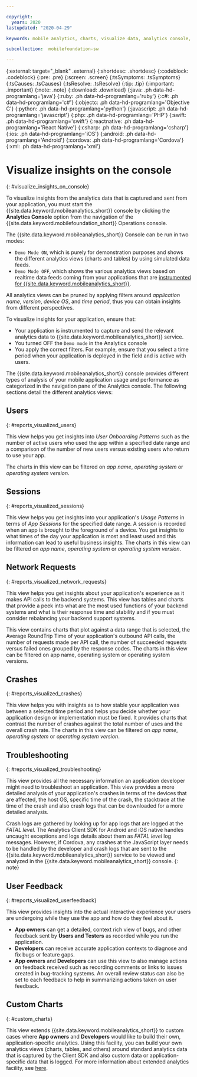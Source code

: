 ```yaml
---

copyright:
  years: 2020
lastupdated: "2020-04-29"

keywords: mobile analytics, charts, visualize data, analytics console, app crashes, app analytics, visualizations, custom charts

subcollection:  mobilefoundation-sw

---
```


{:external: target="_blank" .external}
{:shortdesc: .shortdesc}
{:codeblock: .codeblock}
{:pre: .pre}
{:screen: .screen}
{:tsSymptoms: .tsSymptoms}
{:tsCauses: .tsCauses}
{:tsResolve: .tsResolve}
{:tip: .tip}
{:important: .important}
{:note: .note}
{:download: .download}
{:java: .ph data-hd-programlang='java'}
{:ruby: .ph data-hd-programlang='ruby'}
{:c#: .ph data-hd-programlang='c#'}
{:objectc: .ph data-hd-programlang='Objective C'}
{:python: .ph data-hd-programlang='python'}
{:javascript: .ph data-hd-programlang='javascript'}
{:php: .ph data-hd-programlang='PHP'}
{:swift: .ph data-hd-programlang='swift'}
{:reactnative: .ph data-hd-programlang='React Native'}
{:csharp: .ph data-hd-programlang='csharp'}
{:ios: .ph data-hd-programlang='iOS'}
{:android: .ph data-hd-programlang='Android'}
{:cordova: .ph data-hd-programlang='Cordova'}
{:xml: .ph data-hd-programlang='xml'}

# Visualize insights on the console
{: #visualize_insights_on_console}

To visualize insights from the analytics data that is captured and sent from your application, you must start the {{site.data.keyword.mobileanalytics_short}} console by clicking the **Analytics Console** option from the navigation of the {{site.data.keyword.mobilefoundation_short}} Operations console.

The {{site.data.keyword.mobileanalytics_short}} Console can be run in two modes:
- `Demo Mode ON`, which is purely for demonstration purposes and shows the different analytics views (charts and tables) by using simulated data feeds.
- `Demo Mode OFF`, which shows the various analytics views based on realtime data feeds coming from your applications that are [instrumented for {{site.data.keyword.mobileanalytics_short}}](/docs/mobilefoundation-sw?topic=mobilefoundation-sw-instrument_your_app_android#instrument_your_app_android).

All analytics views can be pruned by applying filters around *application name*, *version*, *device OS*, and *time period*, thus you can obtain insights from different perspectives.

To visualize insights for your application, ensure that:
- Your application is instrumented to capture and send the relevant analytics data to {{site.data.keyword.mobileanalytics_short}} service.
- You turned OFF the `Demo mode` in the Analytics console
- You apply the correct filters. For example, ensure that you select a time period when your application is deployed in the field and is active with users.

The {{site.data.keyword.mobileanalytics_short}} console provides different types of analysis of your mobile application usage and performance as categorized in the navigation pane of the Analytics console. The following sections detail the different analytics views:

## Users
{: #reports_visualized_users}

This view helps you get insights into *User Onboarding Patterns* such as the number of active users who used the app within a specified date range and a comparison of the number of new users versus existing users who return to use your app.

The charts in this view can be filtered on *app name*, *operating system* or *operating system version*.

## Sessions
{: #reports_visualized_sessions}

This view helps you get insights into your application's *Usage Patterns* in terms of *App Sessions* for the specified date range. A session is recorded when an app is brought to the foreground of a device. You get insights to what times of the day your application is most and least used and this information can lead to useful business insights. The charts in this view can be filtered on *app name*, *operating system* or *operating system version*.

## Network Requests
{: #reports_visualized_network_requests}

This view helps you get insights about your application's experience as it makes API calls to the backend systems. This view has tables and charts that provide a peek into what are the most used functions of your backend systems and what is their response time and stability and if you must consider rebalancing your backend support systems.

This view contains charts that plot against a data range that is selected, the Average RoundTrip Time of your application's outbound API calls, the number of requests made per API call, the number of succeeded requests versus failed ones grouped by the response codes. The charts in this view can be filtered on app name, operating system or operating system versions.

## Crashes
{: #reports_visualized_crashes}

This view helps you with insights as to how stable your application was between a selected time period and helps you decide whether your application design or implementation must be fixed. It provides charts that contrast the number of crashes against the total number of uses and the overall crash rate. The charts in this view can be filtered on *app name*, *operating system* or *operating system version*.

## Troubleshooting
{: #reports_visualized_troubleshooting}

This view provides all the necessary information an application developer might need to troubleshoot an application. This view provides a more detailed analysis of your application's crashes in terms of the devices that are affected, the host OS, specific time of the crash, the stacktrace at the time of the crash and also crash logs that can be downloaded for a more detailed analysis.  

Crash logs are gathered by looking up for app logs that are logged at the *FATAL level*. The Analytics Client SDK for Android and iOS native handles uncaught exceptions and logs details about them as *FATAL level* log messages. However, if Cordova, any crashes at the JavaScript layer needs to be handled by the developer and crash logs that are sent to the {{site.data.keyword.mobileanalytics_short}} service to be viewed and analyzed in the {{site.data.keyword.mobileanalytics_short}} console.
{: note}

## User Feedback
{: #reports_visualized_userfeedback}

This view provides insights into the actual interactive experience your users are undergoing while they use the app and how do they feel about it.

- **App owners** can get a detailed, context rich view of bugs, and other feedback sent by **Users and Testers** as recorded while you run the application.
- **Developers** can receive accurate application contexts to diagnose and fix bugs or feature gaps.
- **App owners** and **Developers** can use this view to also manage actions on feedback received such as recording comments or links to issues created in bug-tracking systems. An overall review status can also be set to each feedback to help in summarizing actions taken on user feedback.

## Custom Charts
{: #custom_charts}

This view extends {{site.data.keyword.mobileanalytics_short}} to custom cases where **App owners** and **Developers** would like to build their own, application-specific analytics. Using this facility, you can build your own analytics views (charts, tables, and others) around standard analytics data that is captured by the Client SDK and also custom data or application-specific data that is logged. For more information about extended analytics facility, see [here](/docs/mobilefoundation-sw?topic=mobilefoundation-sw-build_custom_charts#build_custom_charts).
